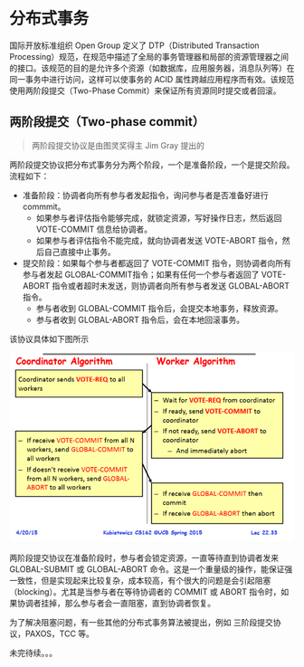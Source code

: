 # 分布式事务
国际开放标准组织 Open Group 定义了 DTP（Distributed Transaction Processing）规范，在规范中描述了全局的事务管理器和局部的资源管理器之间的接口。该规范的目的是允许多个资源（如数据库，应用服务器，消息队列等）在同一事务中进行访问，这样可以使事务的 ACID 属性跨越应用程序而有效。该规范使用两阶段提交（Two-Phase Commit）来保证所有资源同时提交或者回滚。

## 两阶段提交（Two-phase commit）
> 两阶段提交协议是由图灵奖得主 Jim Gray 提出的 

两阶段提交协议把分布式事务分为两个阶段，一个是准备阶段，一个是提交阶段。流程如下：
* 准备阶段：协调者向所有参与者发起指令，询问参与者是否准备好进行commmit。
    * 如果参与者评估指令能够完成，就锁定资源，写好操作日志，然后返回 VOTE-COMMIT 信息给协调者。
    * 如果参与者评估指令不能完成，就向协调者发送 VOTE-ABORT 指令，然后自己直接中止事务。
* 提交阶段：如果每个参与者都返回了 VOTE-COMMIT 指令，则协调者向所有参与者发起 GLOBAL-COMMIT指令；如果有任何一个参与者返回了 VOTE-ABORT 指令或者超时未发送，则协调者向所有参与者发送 GLOBAL-ABORT 指令。
    * 参与者收到 GLOBAL-COMMIT 指令后，会提交本地事务，释放资源。
    * 参与者收到 GLOBAL-ABORT 指令后，会在本地回滚事务。

该协议具体如下图所示

![2pc](./2pc.png)

两阶段提交协议在准备阶段时，参与者会锁定资源，一直等待直到协调者发来 GLOBAL-SUBMIT 或 GLOBAL-ABORT 命令。这是一个重量级的操作，能保证强一致性，但是实现起来比较复杂，成本较高，有个很大的问题是会引起阻塞（blocking）。尤其是当参与者在等待协调者的 COMMIT 或 ABORT 指令时，如果协调者挂掉，那么参与者会一直阻塞，直到协调者恢复。

为了解决阻塞问题，有一些其他的分布式事务算法被提出，例如 三阶段提交协议，PAXOS，TCC 等。

未完待续。。。